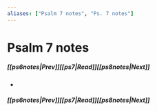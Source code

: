 ```yaml
---
aliases: ["Psalm 7 notes", "Ps. 7 notes"]
---
```

# Psalm 7 notes
##### <span class=arrow-left></span>[[ps6notes|Prev]]<span class=navigation-separator></span>[[ps7|Read]]<span class=navigation-separator></span>[[ps8notes|Next]]<span class=arrow-right></span>
- 
##### <span class=arrow-left></span>[[ps6notes|Prev]]<span class=navigation-separator></span>[[ps7|Read]]<span class=navigation-separator></span>[[ps8notes|Next]]<span class=arrow-right></span>